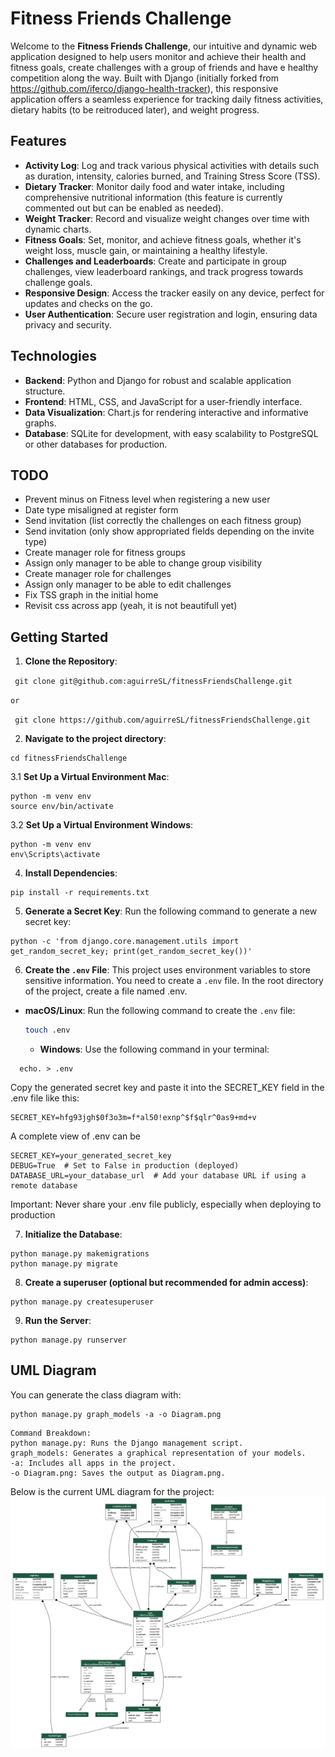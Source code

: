 # Fitness Friends Challenge

Welcome to the **Fitness Friends Challenge**, our intuitive and dynamic web application designed to help users monitor and achieve their health and fitness goals, create challenges with a group of friends and have e healthy competition along the way. Built with Django (initially forked from https://github.com/iferco/django-health-tracker), this responsive application offers a seamless experience for tracking daily fitness activities, dietary habits (to be reitroduced later), and weight progress.

## Features

- **Activity Log**:  Log and track various physical activities with details such as duration, intensity, calories burned, and Training Stress Score (TSS).
- **Dietary Tracker**: Monitor daily food and water intake, including comprehensive nutritional information (this feature is currently commented out but can be enabled as needed).
- **Weight Tracker**: Record and visualize weight changes over time with dynamic charts.
- **Fitness Goals**: Set, monitor, and achieve fitness goals, whether it's weight loss, muscle gain, or maintaining a healthy lifestyle.
- **Challenges and Leaderboards**:  Create and participate in group challenges, view leaderboard rankings, and track progress towards challenge goals.
- **Responsive Design**: Access the tracker easily on any device, perfect for updates and checks on the go.
- **User Authentication**: Secure user registration and login, ensuring data privacy and security.

## Technologies

- **Backend**: Python and Django for robust and scalable application structure.
- **Frontend**: HTML, CSS, and JavaScript for a user-friendly interface.
- **Data Visualization**: Chart.js for rendering interactive and informative graphs.
- **Database**: SQLite for development, with easy scalability to PostgreSQL or other databases for production.

## TODO
- Prevent minus on Fitness level when registering a new user
- Date type misaligned at register form
- Send invitation (list correctly the challenges on each fitness group)
- Send invitation (only show appropriated fields depending on the invite type)
- Create manager role for fitness groups
- Assign only manager to be able to change group visibility
- Create manager role for challenges
- Assign only manager to be able to edit challenges
- Fix TSS graph in the initial home
- Revisit css across app (yeah, it is not beautifull yet)

## Getting Started

1. **Clone the Repository**:

``` git clone git@github.com:aguirreSL/fitnessFriendsChallenge.git```

```or```

``` git clone https://github.com/aguirreSL/fitnessFriendsChallenge.git```

2. **Navigate to the project directory**:
```
cd fitnessFriendsChallenge
```

3.1 **Set Up a Virtual Environment Mac**:
```
python -m venv env
source env/bin/activate
```
3.2 **Set Up a Virtual Environment Windows**:
```
python -m venv env
env\Scripts\activate
```

4. **Install Dependencies**:
```
pip install -r requirements.txt
```

5. **Generate a Secret Key**:
Run the following command to generate a new secret key:
```
python -c 'from django.core.management.utils import get_random_secret_key; print(get_random_secret_key())'
```
6. **Create the `.env` File**:
This project uses environment variables to store sensitive information.
You need to create a `.env` file. In the root directory of the project, create a file named .env.

- **macOS/Linux**: Run the following command to create the `.env` file:

  ``` bash
  touch .env
  ```
  - **Windows**:  Use the following command in your terminal:
```
  echo. > .env
```

Copy the generated secret key and paste it into the SECRET_KEY field in the .env file like this:

```
SECRET_KEY=hfg93jgh$0f3o3m=f*al50!exnp^$f$qlr^0as9+md+v
```

A complete view of .env can be
```
SECRET_KEY=your_generated_secret_key
DEBUG=True  # Set to False in production (deployed)
DATABASE_URL=your_database_url  # Add your database URL if using a remote database
```

Important: Never share your .env file publicly, especially when deploying to production


7. **Initialize the Database**:
```
python manage.py makemigrations
python manage.py migrate
```

8. **Create a superuser (optional but recommended for admin access)**:
```
python manage.py createsuperuser
```

9. **Run the Server**:
```
python manage.py runserver
```

## UML Diagram
You can generate the class diagram with:
```
python manage.py graph_models -a -o Diagram.png
```
```
Command Breakdown:
python manage.py: Runs the Django management script.
graph_models: Generates a graphical representation of your models.
-a: Includes all apps in the project.
-o Diagram.png: Saves the output as Diagram.png.
```

Below is the current UML diagram for the project:
![UML](Diagram.png)


